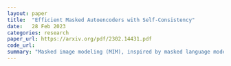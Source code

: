 ```yaml
---
layout: paper
title:  "Efficient Masked Autoencoders with Self-Consistency"
date:   28 Feb 2023
categories: research
paper_url: https://arxiv.org/pdf/2302.14431.pdf
code_url: 
summary: "Masked image modeling (MIM), inspired by masked language modeling in natural language processing, is a prevalent self-supervised pre-training method in computer vision. Its high random mask ratio, however, leads to inefficient data use and pre-training (requiring 1600 epochs for MAE versus 300 for supervised learning) and results in a pre-trained model that is uncertain and inconsistent in its predictions. To address these issues, we introduce efficient masked autoencoders with self-consistency (EMAE), enhancing pre-training efficiency and prediction consistency for MIM. EMAE divides the image into non-overlapping parts, each subject to a random mask with a uniform mask ratio, to perform parallel MIM tasks and generate predictions. A self-consistency module is also designed to ensure consistent predictions for overlapping masked patches. EMAE improves data utilization and achieves reliable representations, showing superior results on ImageNet with only 300 pre-training epochs under ViT-Base compared to MAE's 1600 epochs. Additionally, EMAE demonstrates top-tier transfer performance in various downstream tasks, such as object detection and semantic segmentation."
---
```


